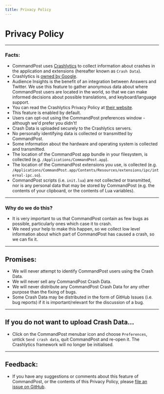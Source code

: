```yaml
---
title: Privacy Policy
---
```


# Privacy Policy
---

### Facts:
* CommandPost uses [Crashlytics](https://fabric.io) to collect information about crashes in the application and extensions (hereafter known as `Crash Data`).
* Crashlytics is [owned by Google](https://fabric.io/blog/fabric-joins-google).
* Audience Insights is the benefit of an integration between Answers and Twitter. We use this feature to gather anonymous data about where CommandPost users are located in the world, so that we can make informed decisions about possible translations, and keyboard/language support.
* You can read the Crashlytics Privacy Policy at [their website](http://try.crashlytics.com/terms/).
* This feature is enabled by default.
* Users can opt-out using the CommandPost preferences window - although we'd prefer you didn't!
* Crash Data is uploaded securely to the Crashlytics servers.
* No personally identifying data is collected or transmitted by CommandPost.
* Some information about the hardware and operating system is collected and transmitted.
* The location of the CommandPost app bundle in your filesystem, is collected (e.g. `/Applications/CommandPost.app`).
* The location of the CommandPost extensions you use, is collected (e.g. `/Applications/CommandPost.app/Contents/Resources/extensions/ipc/internal-ipc.so`).
* CommandPost scripts (i.e. `init.lua`) are not collected or transmitted, nor is any personal data that may be stored by CommandPost (e.g. the contents of your clipboard, or the contents of Lua variables).

---

### Why do we do this?
* It is very important to us that CommandPost contain as few bugs as possible, particularly ones which case it to crash.
* We need your help to make this happen, so we collect low level information about which part of CommandPost has caused a crash, so we can fix it.

---

## Promises:
* We will never attempt to identify CommandPost users using the Crash Data.
* We will never sell any CommandPost Crash Data.
* We will never distribute any CommandPost Crash Data for any other purpose than the fixing of bugs.
* Some Crash Data may be distributed in the form of GitHub Issues (i.e. bug reports) if it is important/relevant for the discussion of a bug.

---

## If you do not want to upload Crash Data...
* Click on the CommandPost menubar icon and choose `Preferences`, untick `Send crash data`, quit CommandPost and re-open it. The Crashlytics framework will no longer be initialised.

---

## Feedback:
* If you have any suggestions or comments about this feature of CommandPost, or the contents of this Privacy Policy, please [file an issue on GitHub](https://github.com/CommandPost/CommandPost/issues).